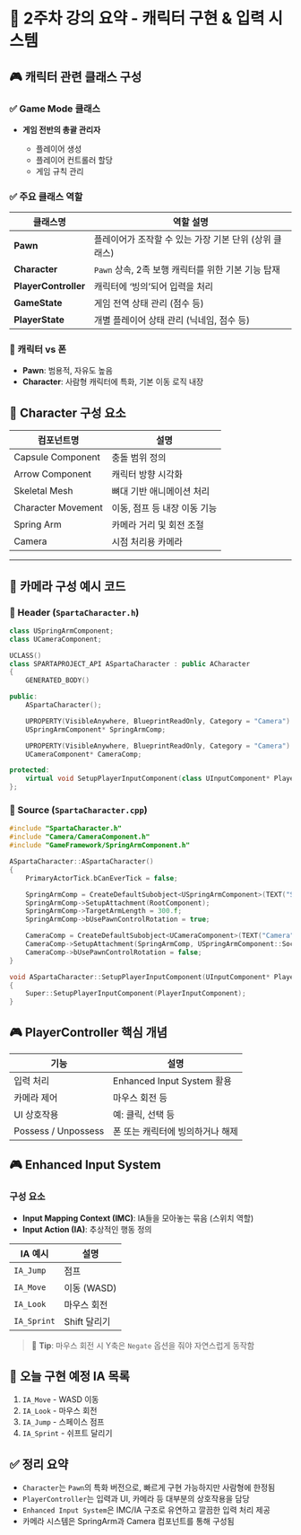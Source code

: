 # 📘 2주차 강의 요약 - 캐릭터 구현 & 입력 시스템

## 🎮 캐릭터 관련 클래스 구성

### ✅ Game Mode 클래스

* **게임 전반의 총괄 관리자**

  * 플레이어 생성
  * 플레이어 컨트롤러 할당
  * 게임 규칙 관리

### ✅ 주요 클래스 역할

| 클래스명                 | 역할 설명                             |
| -------------------- | --------------------------------- |
| **Pawn**             | 플레이어가 조작할 수 있는 가장 기본 단위 (상위 클래스)  |
| **Character**        | `Pawn` 상속, 2족 보행 캐릭터를 위한 기본 기능 탑재 |
| **PlayerController** | 캐릭터에 ‘빙의’되어 입력을 처리                |
| **GameState**        | 게임 전역 상태 관리 (점수 등)                |
| **PlayerState**      | 개별 플레이어 상태 관리 (닉네임, 점수 등)         |

### 🧠 캐릭터 vs 폰

* **Pawn**: 범용적, 자유도 높음
* **Character**: 사람형 캐릭터에 특화, 기본 이동 로직 내장

## 🧱 Character 구성 요소

| 컴포넌트명              | 설명                |
| ------------------ | ----------------- |
| Capsule Component  | 충돌 범위 정의          |
| Arrow Component    | 캐릭터 방향 시각화        |
| Skeletal Mesh      | 뼈대 기반 애니메이션 처리    |
| Character Movement | 이동, 점프 등 내장 이동 기능 |
| Spring Arm         | 카메라 거리 및 회전 조절    |
| Camera             | 시점 처리용 카메라        |

---

## 🎥 카메라 구성 예시 코드

### 🔹 Header (`SpartaCharacter.h`)

```cpp
class USpringArmComponent;
class UCameraComponent;

UCLASS()
class SPARTAPROJECT_API ASpartaCharacter : public ACharacter
{
	GENERATED_BODY()

public:
	ASpartaCharacter();

	UPROPERTY(VisibleAnywhere, BlueprintReadOnly, Category = "Camera")
	USpringArmComponent* SpringArmComp;

	UPROPERTY(VisibleAnywhere, BlueprintReadOnly, Category = "Camera")
	UCameraComponent* CameraComp;

protected:
	virtual void SetupPlayerInputComponent(class UInputComponent* PlayerInputComponent) override;
};
```

### 🔹 Source (`SpartaCharacter.cpp`)

```cpp
#include "SpartaCharacter.h"
#include "Camera/CameraComponent.h"
#include "GameFramework/SpringArmComponent.h"

ASpartaCharacter::ASpartaCharacter()
{
	PrimaryActorTick.bCanEverTick = false;

	SpringArmComp = CreateDefaultSubobject<USpringArmComponent>(TEXT("SpringArm"));
	SpringArmComp->SetupAttachment(RootComponent);
	SpringArmComp->TargetArmLength = 300.f;
	SpringArmComp->bUsePawnControlRotation = true;

	CameraComp = CreateDefaultSubobject<UCameraComponent>(TEXT("Camera"));
	CameraComp->SetupAttachment(SpringArmComp, USpringArmComponent::SocketName);
	CameraComp->bUsePawnControlRotation = false;
}

void ASpartaCharacter::SetupPlayerInputComponent(UInputComponent* PlayerInputComponent)
{
	Super::SetupPlayerInputComponent(PlayerInputComponent);
}
```


## 🎮 PlayerController 핵심 개념

| 기능                  | 설명                       |
| ------------------- | ------------------------ |
| 입력 처리               | Enhanced Input System 활용 |
| 카메라 제어              | 마우스 회전 등                 |
| UI 상호작용             | 예: 클릭, 선택 등              |
| Possess / Unpossess | 폰 또는 캐릭터에 빙의하거나 해제       |



## 🎮 Enhanced Input System

### 구성 요소

* **Input Mapping Context (IMC)**: IA들을 모아놓는 묶음 (스위치 역할)
* **Input Action (IA)**: 추상적인 행동 정의

| IA 예시       | 설명        |
| ----------- | --------- |
| `IA_Jump`   | 점프        |
| `IA_Move`   | 이동 (WASD) |
| `IA_Look`   | 마우스 회전    |
| `IA_Sprint` | Shift 달리기 |

> 📌 **Tip**: 마우스 회전 시 Y축은 `Negate` 옵션을 줘야 자연스럽게 동작함


## 📝 오늘 구현 예정 IA 목록

1. `IA_Move` - WASD 이동
2. `IA_Look` - 마우스 회전
3. `IA_Jump` - 스페이스 점프
4. `IA_Sprint` - 쉬프트 달리기



## ✅ 정리 요약

* `Character`는 `Pawn`의 특화 버전으로, 빠르게 구현 가능하지만 사람형에 한정됨
* `PlayerController`는 입력과 UI, 카메라 등 대부분의 상호작용을 담당
* `Enhanced Input System`은 IMC/IA 구조로 유연하고 깔끔한 입력 처리 제공
* 카메라 시스템은 SpringArm과 Camera 컴포넌트를 통해 구성됨

